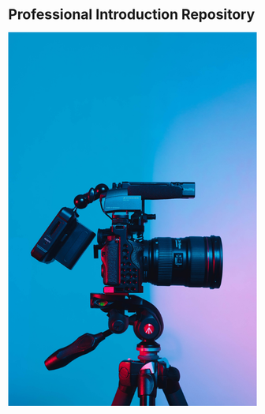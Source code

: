 # Professional Introduction Repository 

![](https://github.com/suhasmaddali/Professional-Introduction-Repository/blob/main/sirisvisual-IcwAKUhNGXs-unsplash.jpg)
